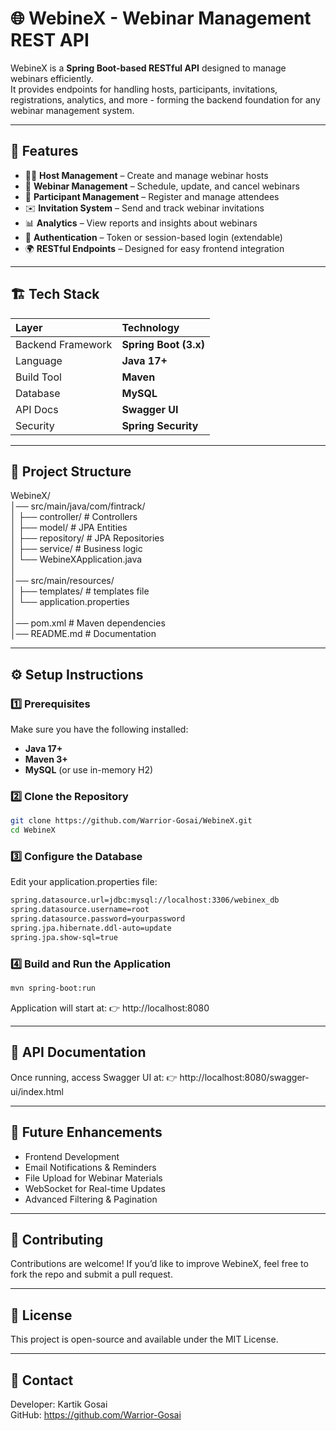 
# 🌐 WebineX - Webinar Management REST API

WebineX is a **Spring Boot-based RESTful API** designed to manage webinars efficiently.  
It provides endpoints for handling hosts, participants, invitations, registrations, analytics, and more - forming the backend foundation for any webinar management system.

---

## 🚀 Features

- 🧑‍💼 **Host Management** – Create and manage webinar hosts  
- 🎥 **Webinar Management** – Schedule, update, and cancel webinars  
- 👥 **Participant Management** – Register and manage attendees  
- ✉️ **Invitation System** – Send and track webinar invitations  
- 📊 **Analytics** – View reports and insights about webinars  
- 🔐 **Authentication** – Token or session-based login (extendable)  
- 🌍 **RESTful Endpoints** – Designed for easy frontend integration  

---

## 🏗️ Tech Stack

| Layer | Technology |
|:------|:------------|
| Backend Framework | **Spring Boot (3.x)** |
| Language | **Java 17+** |
| Build Tool | **Maven** |
| Database | **MySQL** |
| API Docs | **Swagger UI** |
| Security | **Spring Security** |

---

## 📂 Project Structure
WebineX/ <br/>
│── src/main/java/com/fintrack/ <br/>
│ ├── controller/ # Controllers  <br/>
│ ├── model/ # JPA Entities <br/>
│ ├── repository/ # JPA Repositories <br/>
│ ├── service/ # Business logic <br/>
│ └── WebineXApplication.java <br/>
│ <br/>
│── src/main/resources/ <br/>
│ ├── templates/ # templates file <br/>
│ └── application.properties <br/>
│ <br/>
│── pom.xml # Maven dependencies <br/>
│── README.md # Documentation <br/>


---

## ⚙️ Setup Instructions

### 1️⃣ Prerequisites
Make sure you have the following installed:
- **Java 17+**
- **Maven 3+**
- **MySQL** (or use in-memory H2)

### 2️⃣ Clone the Repository
```bash
git clone https://github.com/Warrior-Gosai/WebineX.git
cd WebineX
```

### 3️⃣ Configure the Database

Edit your application.properties file:

```bash
spring.datasource.url=jdbc:mysql://localhost:3306/webinex_db
spring.datasource.username=root
spring.datasource.password=yourpassword
spring.jpa.hibernate.ddl-auto=update
spring.jpa.show-sql=true
```

### 4️⃣ Build and Run the Application
```bash
mvn spring-boot:run
```

Application will start at:
👉 http://localhost:8080


---

## 🧩 API Documentation

Once running, access Swagger UI at:
👉 http://localhost:8080/swagger-ui/index.html

---

## 🧠 Future Enhancements
- Frontend Development
- Email Notifications & Reminders
- File Upload for Webinar Materials
- WebSocket for Real-time Updates
- Advanced Filtering & Pagination

---

## 🤝 Contributing

Contributions are welcome!
If you’d like to improve WebineX, feel free to fork the repo and submit a pull request.

---

## 🧾 License

This project is open-source and available under the MIT License.

---

## 📧 Contact

Developer: Kartik Gosai
<br>
GitHub: https://github.com/Warrior-Gosai
